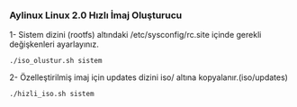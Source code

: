 ### Aylinux Linux 2.0 Hızlı İmaj Oluşturucu ###

1- Sistem dizini (rootfs) altındaki /etc/sysconfig/rc.site içinde
gerekli değişkenleri ayarlayınız.

```
./iso_olustur.sh sistem
```

2- Özelleştirilmiş imaj için updates dizini iso/ altına kopyalanır.(iso/updates)

```
./hizli_iso.sh sistem
```
